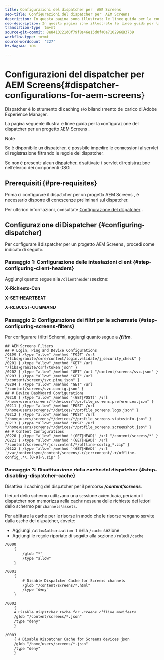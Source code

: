```yaml
---
title: Configurazioni del dispatcher per  AEM Screens
seo-title: Configurazioni del dispatcher per  AEM Screens
description: In questa pagina sono illustrate le linee guida per la configurazione del dispatcher per un progetto AEM Screens .
seo-description: In questa pagina sono illustrate le linee guida per la configurazione del dispatcher per un progetto AEM Screens .
translation-type: tm+mt
source-git-commit: 8e8413221d0f79f8e46e15d0f00a710296883739
workflow-type: tm+mt
source-wordcount: '227'
ht-degree: 10%

---
```



# Configurazioni del dispatcher per  AEM Screens{#dispatcher-configurations-for-aem-screens}

Dispatcher è lo strumento di caching e/o bilanciamento del carico di Adobe Experience Manager.

La pagina seguente illustra le linee guida per la configurazione del dispatcher per un progetto AEM Screens .

>[!NOTE]
>
>Se è disponibile un dispatcher, è possibile impedire le connessioni al servlet di registrazione filtrando le regole del dispatcher.
>
>Se non è presente alcun dispatcher, disattivate il servlet di registrazione nell’elenco dei componenti OSGi.

## Prerequisiti {#pre-requisites}

Prima di configurare il dispatcher per un progetto AEM Screens , è necessario disporre di conoscenze preliminari sul dispatcher.

Per ulteriori informazioni, consultate [Configurazione del dispatcher](https://docs.adobe.com/content/help/it-IT/experience-manager-dispatcher/using/configuring/dispatcher-configuration.html) .

## Configurazione di Dispatcher {#configuring-dispatcher}

Per configurare il dispatcher per un progetto AEM Screens , procedi come indicato di seguito.

### Passaggio 1: Configurazione delle intestazioni client {#step-configuring-client-headers}

Aggiungi quanto segue alla `/clientheaders`sezione:

**X-Richiesto-Con**

**X-SET-HEARTBEAT**

**X-REQUEST-COMMAND**

### Passaggio 2: Configurazione dei filtri per le schermate {#step-configuring-screens-filters}

Per configurare i filtri Schermi, aggiungi quanto segue a ***/filtro***.

```
## AEM Screens Filters
## # Login, Ping and Device Configurations
/0200 { /type "allow" /method "POST" /url "/libs/granite/core/content/login.validate/j_security_check" }
/0201 { /type "allow" /method "GET" /url "/libs/granite/csrf/token.json" }
/0202 { /type "allow" /method "GET" /url "/content/screens/svc.json" }
/0203 { /type "allow" /method "GET" /url "/content/screens/svc.ping.json" }
/0204 { /type "allow" /method "GET" /url "/content/screens/svc.config.json" }
## # Device Dashboard Configurations
/0210 { /type "allow" /method '(GET|POST)' /url "/home/users/screens/*/devices/*/profile_screens.preferences.json" }
/0211 { /type "allow" /method "POST" /url "/home/users/screens/*/devices/*/profile_screens.logs.json" }
/0212 { /type "allow" /method "POST" /url "/home/users/screens/*/devices/*/profile_screens.statusinfo.json" }
/0213 { /type "allow" /method "POST" /url "/home/users/screens/*/devices/*/profile_screens.screenshot.json" }
## # Content Configurations
/0220 { /type "allow" /method '(GET|HEAD)' /url "/content/screens/*" }
/0221 { /type "allow" /method '(GET|HEAD)' /url "/content/screens/*/jcr:content/*/offline-config_*.zip" }
/0222 { /type "allow" /method '(GET|HEAD)' /url '/var/contentsync/content/screens/.+/jcr:content/.+/offline-config_.*\.[0-9]+\.zip' }
```

### Passaggio 3: Disattivazione della cache del dispatcher {#step-disabling-dispatcher-cache}

Disattiva il caching del dispatcher per il percorso ***/content/screens***.

I lettori dello schermo utilizzano una sessione autenticata, pertanto il dispatcher non memorizza nella cache nessuna delle richieste dei lettori dello schermo per `channels/assets`.

Per abilitare la cache per le risorse in modo che le risorse vengano servite dalla cache del dispatcher, dovete:

* Aggiungi `/allowAuthorization 1` nella `/cache` sezione
* Aggiungi le regole riportate di seguito alla sezione `/rule`di `/cache`

```xml
/0000
    {
        /glob "*"
        /type "allow"
    }   

/0001
    {
        # Disable Dispatcher Cache for Screens channels
        /glob "/content/screens/*.html"
        /type "deny" 
    }

/0002
    {
    # Disable Dispatcher Cache for Screens offline manifests
    /glob "/content/screens/*.json"
    /type "deny"
    }

/0003
    { # Disable Dispatcher Cache for Screens devices json 
    /glob "/home/users/screens/*.json"
    /type "deny"
    }
```
